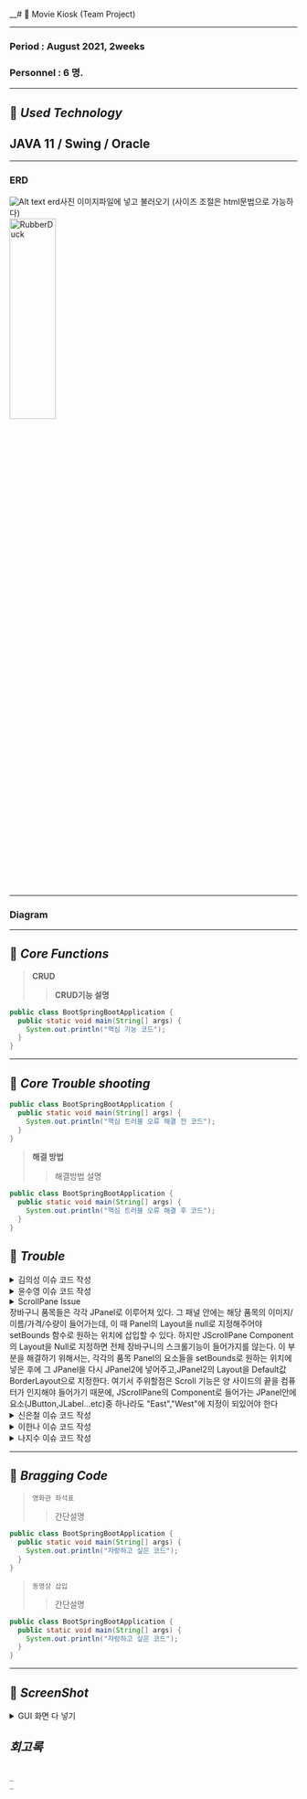 __# 🎥 Movie Kiosk (Team Project)    
***
### Period : August 2021,  2weeks
### Personnel : 6 명.  
***
## 📌 _Used Technology_       
## **JAVA 11 / Swing / Oracle**
***
### ERD
![Alt text](/path/to/img.jpg) erd사진 이미지파일에 넣고 불러오기 (사이즈 조절은 html문법으로 가능하다)   
<img src="/path/to/img.jpg" width="40%" height="30%" title="px(픽셀) 크기 설정" alt="RubberDuck"></img>
***   
### Diagram  
   
   

   
*** 
## 📌 _Core Functions_
> __CRUD__
> > **CRUD기능 설명**
 
```java
public class BootSpringBootApplication {
  public static void main(String[] args) {
    System.out.println("핵심 기능 코드");
  }
}
```
***
## 📌 _Core Trouble shooting_   
```java
public class BootSpringBootApplication {
  public static void main(String[] args) {
    System.out.println("핵심 트러블 오류 해결 전 코드");
  }
}
```
> __해결 방법__
> > 해결방법 설명

```java
public class BootSpringBootApplication {
  public static void main(String[] args) {
    System.out.println("핵심 트러블 오류 해결 후 코드");
  }
}
```
## 📝  _Trouble_   
<details>
<summary>김의성 이슈 코드 작성</summary>
<div markdown="1">

이슈 해결과정 작성 


</div>
</details> 

<details>
<summary>윤수영 이슈 코드 작성</summary>
<div markdown="1">

이슈 해결과정 작성 


</div>
</details>    
   

<details>
	<summary>ScrollPane Issue</summary>
	<div markdown="1"> 
	
	
	public Detail_P2_C(String img_path, String name, String price, String quantity, JFrame frame) {
	      LineBorder lineColor = new LineBorder(new Color(87,149,255));

	      setBackground(new Color(255, 255, 255));
	      setLayout(new BorderLayout());
	      setBorder(lineColor);
	      
	      ChkImg img = new ChkImg(img_path,94,87);
	      
	      add(img,"West");
	      
	      JPanel centerPanel = new JPanel();
	      centerPanel.setBackground(Color.white);
	      centerPanel.setLayout(null);
	      
	      JLabel proName = new JLabel(name);
	      proName.setFont(new Font("Lao MN", Font.BOLD | Font.ITALIC, 15));
	      proName.setForeground(Color.black);
	      proName.setBounds(20, 30, 200, 30);

	      JLabel proPrice = new JLabel(price + "원");
	      proPrice.setBounds(220, 30, 78, 31);
	      
	      JLabel proQuan = new JLabel(quantity + "개");
	      proQuan.setBounds(342, 35, 32, 16);
	      
	      JButton deleteBtn = new RoundedButton("Delete");
	      deleteBtn.setBounds(410, 30, 50, 50);
	      deleteBtn.setForeground(new Color(255, 0, 0));
	      deleteBtn.setBackground(new Color(255, 30, 255));
	      
	      centerPanel.add(proName);
	      centerPanel.add(proPrice);
	      centerPanel.add(proQuan);
	      centerPanel.add(deleteBtn);
	     
	      add(centerPanel,"Center");
	      
	      deleteBtn.addActionListener(new ActionListener() {
			
			@Override
			public void actionPerformed(ActionEvent e) {
				new ProductsBasketsDAO().basketDelete(new ProductsBasket(proName.getText()));
				frame.setVisible(false);
				new DetailFrame();
			}
		});
	   }
		***
		
		if(pbDAO.basketList().size() == 0) {
			JPanel noData = new JPanel();
			noData.setBackground(new Color(255,254,230));
			JLabel msg = new JLabel("장바구니에 상품이 없습니다");
			msg.setFont(new Font("Lucida Grande", Font.BOLD, 20));
			noData.add(msg);
			scroll = new JScrollPane(noData);
			add(scroll);
			scroll.setBounds(0, 67, 600, 383);
			scroll.setVisible(true);
		} else {
			
			for(int i = 0; i < pbDAO.basketList().size(); ++i) {
				
				panel2_1.add(new Detail_P2_C(
						pbDAO.basketList().get(i).getImgPath(),
						pbDAO.basketList().get(i).getName(),
						pbDAO.basketList().get(i).getPrice(),
						pbDAO.basketList().get(i).getQuantity(),
						this));
				
				panel2.add(panel2_1.get(i));
				
				prices.add(Integer.parseInt(pbDAO.basketList().get(i).getPrice()));
			}
			scroll = new JScrollPane(panel2);
			add(scroll);
			
			scroll.setBounds(0, 67, 600, 383);
			scroll.setVisible(true);
		}
								     
</div>	
</details>
장바구니 품목들은 각각 JPanel로 이루어져 있다. 그 패널 안에는 해당 품목의 이미지/이름/가격/수량이 들어가는데, 이 때 Panel의 Layout을 null로 지정해주어야 setBounds 함수로 원하는 위치에 삽입할 수 있다. 하지만 JScrollPane Component의 Layout을 Null로 지정하면 전체 장바구니의 스크롤기능이 들어가지를 않는다. 이 부분을 해결하기 위해서는, 각각의 품목 Panel의 요소들을 setBounds로 원하는 위치에 넣은 후에 그 JPanel을 다시 JPanel2에 넣어주고,JPanel2의 Layout을 Default값 BorderLayout으로 지정한다. 여기서 주위할점은 Scroll 기능은 양 사이드의 끝을 컴퓨터가 인지해야 들어가기 때문에, JScrollPane의 Component로 들어가는 JPanel안에 요소(JButton,JLabel...etc)중 하나라도 "East","West"에 지정이 되있어야 한다   
	
<details>
<summary>신은철 이슈 코드 작성</summary>
<div markdown="1">

이슈 해결과정 작성 


</div>
</details>    
<details>
<summary>이한나 이슈 코드 작성</summary>
<div markdown="1">

이슈 해결과정 작성 


</div>
</details>   
<details>
<summary>나지수 이슈 코드 작성</summary>
<div markdown="1">

이슈 해결과정 작성 


</div>
</details>  

***  

## 🔆 _Bragging Code_    

> `영화관 좌석표`
> > 간단설명   
```java
public class BootSpringBootApplication {
  public static void main(String[] args) {
    System.out.println("자랑하고 싶은 코드");
  }
}
```   
> `동영상 삽입`
> > 간단설명   
```java
public class BootSpringBootApplication {
  public static void main(String[] args) {
    System.out.println("자랑하고 싶은 코드");
  }
}
```   
***   

## 📸 _ScreenShot_   
<details>
<summary>GUI 화면 다 넣기</summary>
<div markdown="1">

핵심 이미지 불러오기  


</div>
</details>   


## _회고록_
~~~~~~~~~~작성~~~~~~~~~~~

_
_

